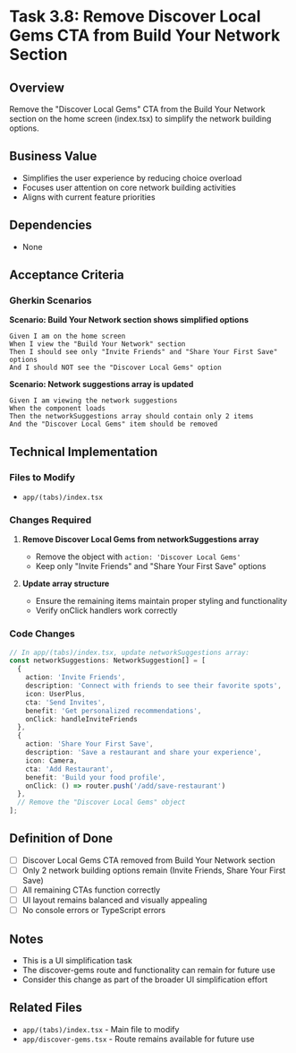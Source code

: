 # Task 3.8: Remove Discover Local Gems CTA from Build Your Network Section

## Overview
Remove the "Discover Local Gems" CTA from the Build Your Network section on the home screen (index.tsx) to simplify the network building options.

## Business Value
- Simplifies the user experience by reducing choice overload
- Focuses user attention on core network building activities
- Aligns with current feature priorities

## Dependencies
- None

## Acceptance Criteria

### Gherkin Scenarios

**Scenario: Build Your Network section shows simplified options**
```
Given I am on the home screen
When I view the "Build Your Network" section
Then I should see only "Invite Friends" and "Share Your First Save" options
And I should NOT see the "Discover Local Gems" option
```

**Scenario: Network suggestions array is updated**
```
Given I am viewing the network suggestions
When the component loads
Then the networkSuggestions array should contain only 2 items
And the "Discover Local Gems" item should be removed
```

## Technical Implementation

### Files to Modify
- `app/(tabs)/index.tsx`

### Changes Required
1. **Remove Discover Local Gems from networkSuggestions array**
   - Remove the object with `action: 'Discover Local Gems'`
   - Keep only "Invite Friends" and "Share Your First Save" options

2. **Update array structure**
   - Ensure the remaining items maintain proper styling and functionality
   - Verify onClick handlers work correctly

### Code Changes
```typescript
// In app/(tabs)/index.tsx, update networkSuggestions array:
const networkSuggestions: NetworkSuggestion[] = [
  {
    action: 'Invite Friends',
    description: 'Connect with friends to see their favorite spots',
    icon: UserPlus,
    cta: 'Send Invites',
    benefit: 'Get personalized recommendations',
    onClick: handleInviteFriends
  },
  {
    action: 'Share Your First Save',
    description: 'Save a restaurant and share your experience',
    icon: Camera,
    cta: 'Add Restaurant',
    benefit: 'Build your food profile',
    onClick: () => router.push('/add/save-restaurant')
  },
  // Remove the "Discover Local Gems" object
];
```

## Definition of Done
- [ ] Discover Local Gems CTA removed from Build Your Network section
- [ ] Only 2 network building options remain (Invite Friends, Share Your First Save)
- [ ] All remaining CTAs function correctly
- [ ] UI layout remains balanced and visually appealing
- [ ] No console errors or TypeScript errors

## Notes
- This is a UI simplification task
- The discover-gems route and functionality can remain for future use
- Consider this change as part of the broader UI simplification effort

## Related Files
- `app/(tabs)/index.tsx` - Main file to modify
- `app/discover-gems.tsx` - Route remains available for future use 